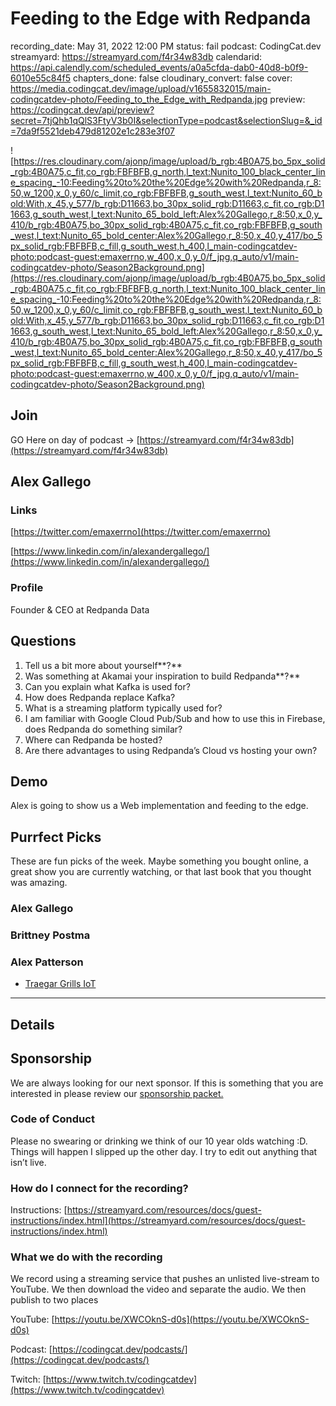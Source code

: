 # Feeding to the Edge with Redpanda

recording_date: May 31, 2022 12:00 PM
status: fail
podcast: CodingCat.dev
streamyard: https://streamyard.com/f4r34w83db
calendarid: https://api.calendly.com/scheduled_events/a0a5cfda-dab0-40d8-b0f9-6010e55c84f5
chapters_done: false
cloudinary_convert: false
cover: https://media.codingcat.dev/image/upload/v1655832015/main-codingcatdev-photo/Feeding_to_the_Edge_with_Redpanda.jpg
preview: https://codingcat.dev/api/preview?secret=7tjQhb1qQlS3FtyV3b0I&selectionType=podcast&selectionSlug=&_id=7da9f5521deb479d81202e1c283e3f07

![https://res.cloudinary.com/ajonp/image/upload/b_rgb:4B0A75,bo_5px_solid_rgb:4B0A75,c_fit,co_rgb:FBFBFB,g_north,l_text:Nunito_100_black_center_line_spacing_-10:Feeding%20to%20the%20Edge%20with%20Redpanda,r_8:50,w_1200,x_0,y_60/c_limit,co_rgb:FBFBFB,g_south_west,l_text:Nunito_60_bold:With,x_45,y_577/b_rgb:D11663,bo_30px_solid_rgb:D11663,c_fit,co_rgb:D11663,g_south_west,l_text:Nunito_65_bold_left:Alex%20Gallego,r_8:50,x_0,y_410/b_rgb:4B0A75,bo_30px_solid_rgb:4B0A75,c_fit,co_rgb:FBFBFB,g_south_west,l_text:Nunito_65_bold_center:Alex%20Gallego,r_8:50,x_40,y_417/bo_5px_solid_rgb:FBFBFB,c_fill,g_south_west,h_400,l_main-codingcatdev-photo:podcast-guest:emaxerrno,w_400,x_0,y_0/f_jpg,q_auto/v1/main-codingcatdev-photo/Season2Background.png](https://res.cloudinary.com/ajonp/image/upload/b_rgb:4B0A75,bo_5px_solid_rgb:4B0A75,c_fit,co_rgb:FBFBFB,g_north,l_text:Nunito_100_black_center_line_spacing_-10:Feeding%20to%20the%20Edge%20with%20Redpanda,r_8:50,w_1200,x_0,y_60/c_limit,co_rgb:FBFBFB,g_south_west,l_text:Nunito_60_bold:With,x_45,y_577/b_rgb:D11663,bo_30px_solid_rgb:D11663,c_fit,co_rgb:D11663,g_south_west,l_text:Nunito_65_bold_left:Alex%20Gallego,r_8:50,x_0,y_410/b_rgb:4B0A75,bo_30px_solid_rgb:4B0A75,c_fit,co_rgb:FBFBFB,g_south_west,l_text:Nunito_65_bold_center:Alex%20Gallego,r_8:50,x_40,y_417/bo_5px_solid_rgb:FBFBFB,c_fill,g_south_west,h_400,l_main-codingcatdev-photo:podcast-guest:emaxerrno,w_400,x_0,y_0/f_jpg,q_auto/v1/main-codingcatdev-photo/Season2Background.png)

## Join

GO Here on day of podcast -> [https://streamyard.com/f4r34w83db](https://streamyard.com/f4r34w83db)

## Alex Gallego

### Links

[https://twitter.com/emaxerrno](https://twitter.com/emaxerrno)

[https://www.linkedin.com/in/alexandergallego/](https://www.linkedin.com/in/alexandergallego/)

### Profile

Founder & CEO at Redpanda Data

## Questions

1. Tell us a bit more about yourself**?**
2. Was something at Akamai your inspiration to build Redpanda**?**
3. Can you explain what Kafka is used for?
4. How does Redpanda replace Kafka?
5. What is a streaming platform typically used for?
6. I am familiar with Google Cloud Pub/Sub and how to use this in Firebase, does Redpanda do something similar?
7. Where can Redpanda be hosted?
8. Are there advantages to using Redpanda’s Cloud vs hosting your own?

## Demo

Alex is going to show us a Web implementation and feeding to the edge.

## Purrfect Picks

These are fun picks of the week. Maybe something you bought online, a great show you are currently watching, or that last book that you thought was amazing.

### Alex Gallego

### Brittney Postma

### Alex Patterson

- [Traegar Grills IoT](https://aws.amazon.com/partners/success/traeger-grills-ost/)

---

## Details

## Sponsorship

We are always looking for our next sponsor. If this is something that you are interested in please review our [sponsorship packet.](https://codingcat.dev/sponsorship)

### Code of Conduct

Please no swearing or drinking we think of our 10 year olds watching :D. Things will happen I slipped up the other day. I try to edit out anything that isn’t live.

### How do I connect for the recording?

Instructions: [https://streamyard.com/resources/docs/guest-instructions/index.html](https://streamyard.com/resources/docs/guest-instructions/index.html)

### What we do with the recording

We record using a streaming service that pushes an unlisted live-stream to YouTube. We then download the video and separate the audio. We then publish to two places

YouTube: [https://youtu.be/XWCOknS-d0s](https://youtu.be/XWCOknS-d0s)

Podcast: [https://codingcat.dev/podcasts/](https://codingcat.dev/podcasts/)

Twitch: [https://www.twitch.tv/codingcatdev](https://www.twitch.tv/codingcatdev)